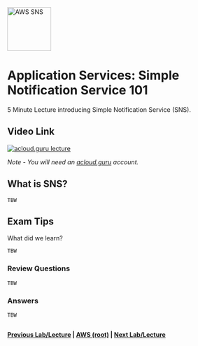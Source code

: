 <img src="https://i.imgur.com/XylaLYv.png" height="100" title="AWS SNS" />


Application Services: Simple Notification Service 101
======

5 Minute Lecture introducing Simple Notification Service (SNS). 
 
  
## Video Link

[![acloud.guru lecture](https://i.imgur.com/slGkpl1.png)](https://acloud.guru/course/aws-certified-solutions-architect-associate/learn/application-services/sns/watch)

*Note - You will need an [acloud.guru](acloud.guru) account.*


## What is SNS?

    TBW


## Exam Tips

What did we learn?

    TBW
    
     
### Review Questions

    TBW


### Answers

    TBW

 
## 

**[Previous Lab/Lecture](apps-swf-101.md) | [AWS (root)](../readme.adoc) | [Next Lab/Lecture](apps-sns-101.md)**








